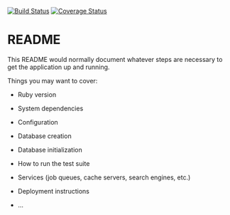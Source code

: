 [![Build Status](https://semaphoreci.com/api/v1/projects/d4af878a-e5e6-46a8-a56a-c3fe2e8b6cc3/2098591/badge.svg)](https://semaphoreci.com/akhile/ecommerce)
[![Coverage Status](https://coveralls.io/repos/bitbucket/akhile/ecommerce/badge.svg)](https://coveralls.io/bitbucket/akhile/ecommerce)

# README

This README would normally document whatever steps are necessary to get the
application up and running.

Things you may want to cover:

* Ruby version

* System dependencies

* Configuration

* Database creation

* Database initialization

* How to run the test suite

* Services (job queues, cache servers, search engines, etc.)

* Deployment instructions

* ...
